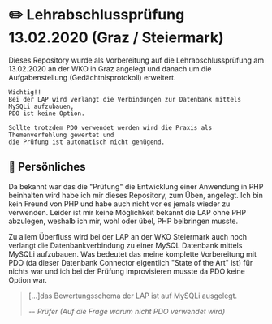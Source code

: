 
# :pencil2: Lehrabschlussprüfung 13.02.2020 (Graz / Steiermark)  
  
Dieses Repository wurde als Vorbereitung auf die Lehrabschlussprüfung am 13.02.2020 an der WKO in Graz angelegt und danach um die Aufgabenstellung (Gedächtnisprotokoll) erweitert.  
  
```  
Wichtig!!  
Bei der LAP wird verlangt die Verbindungen zur Datenbank mittels MySQLi aufzubauen,  
PDO ist keine Option.  
  
Sollte trotzdem PDO verwendet werden wird die Praxis als Themenverfehlung gewertet und  
die Prüfung ist automatisch nicht genügend. 
```
  
## :busts_in_silhouette: Persönliches  
  
Da bekannt war das die "Prüfung" die Entwicklung einer Anwendung in PHP beinhalten wird habe ich mir dieses Repository, zum Üben, angelegt. Ich bin kein Freund von PHP und habe auch nicht vor es jemals wieder zu verwenden. Leider ist mir keine Möglichkeit bekannt die LAP ohne PHP abzulegen, weshalb ich mir, wohl oder übel, PHP beibringen musste.  
  
Zu allem Überfluss wird bei der LAP an der WKO Steiermark auch noch verlangt die Datenbankverbindung zu einer MySQL Datenbank mittels MySQLi aufzubauen. Was bedeutet das meine komplette Vorbereitung mit PDO (da dieser Datenbank Connector eigentlich "State of the Art" ist) für nichts war und ich bei der Prüfung improvisieren musste da PDO keine Option war.  
> [...]das Bewertungsschema der LAP ist auf MySQLi ausgelegt.  
>  
> -- <cite>Prüfer (Auf die Frage warum nicht PDO verwendet wird)</cite>
